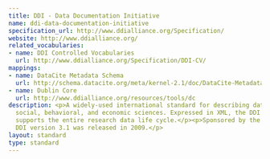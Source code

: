 ```yaml
---
title: DDI - Data Documentation Initiative
name: ddi-data-documentation-initiative
specification_url: http://www.ddialliance.org/Specification/
website: http://www.ddialliance.org/
related_vocabularies:
- name: DDI Controlled Vocabularies
  url: http://www.ddialliance.org/Specification/DDI-CV/
mappings:
- name: DataCite Metadata Schema
  url: http://schema.datacite.org/meta/kernel-2.1/doc/DataCite-MetadataKernel_v2.1.pdf
- name: Dublin Core
  url: http://www.ddialliance.org/resources/tools/dc
description: <p>A widely-used international standard for describing data from the
  social, behavioral, and economic sciences. Expressed in XML, the DDI metadata specification
  supports the entire research data life cycle.</p><p>Sponsored by the DDI Alliance,
  DDI version 3.1 was released in 2009.</p>
layout: standard
type: standard
---
```


